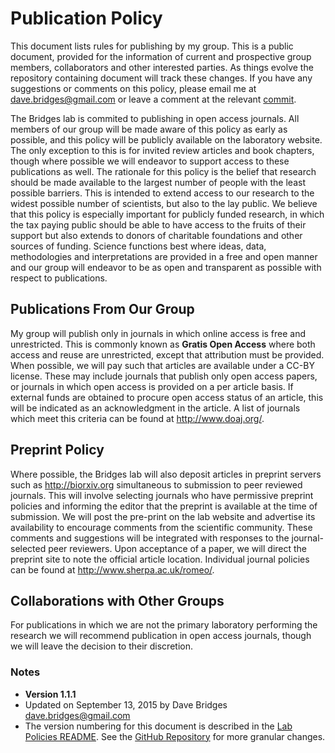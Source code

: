 Publication Policy
==================

This document lists rules for publishing by my group. This is a public
document, provided for the information of current and prospective group
members, collaborators and other interested parties. As things evolve
the repository containing document will track these changes. If you have
any suggestions or comments on this policy, please email me at
<dave.bridges@gmail.com> or leave a comment at the relevant
[commit](https://github.com/davebridges/Lab-Documents/commits/master).

The Bridges lab is commited to publishing in open access journals. All
members of our group will be made aware of this policy as early as
possible, and this policy will be publicly available on the laboratory
website. The only exception to this is for invited review articles and
book chapters, though where possible we will endeavor to support access
to these publications as well. The rationale for this policy is the
belief that research should be made available to the largest number of
people with the least possible barriers. This is intended to extend
access to our research to the widest possible number of scientists, but
also to the lay public. We believe that this policy is especially
important for publicly funded research, in which the tax paying public
should be able to have access to the fruits of their support but also
extends to donors of charitable foundations and other sources of
funding. Science functions best where ideas, data, methodologies and
interpretations are provided in a free and open manner and our group
will endeavor to be as open and transparent as possible with respect to
publications.

Publications From Our Group
---------------------------

My group will publish only in journals in which online access is free
and unrestricted. This is commonly known as **Gratis Open Access** where
both access and reuse are unrestricted, except that attribution must be
provided. When possible, we will pay such that articles are available
under a CC-BY license. These may include journals that publish only open
access papers, or journals in which open access is provided on a per
article basis. If external funds are obtained to procure open access
status of an article, this will be indicated as an acknowledgment in the
article. A list of journals which meet this criteria can be found at
<http://www.doaj.org/>.

Preprint Policy
---------------

Where possible, the Bridges lab will also deposit articles in preprint
servers such as <http://biorxiv.org> simultaneous to submission to peer
reviewed journals. This will involve selecting journals who have
permissive preprint policies and informing the editor that the preprint
is available at the time of submission. We will post the pre-print on
the lab website and advertise its availability to encourage comments
from the scientific community. These comments and suggestions will be
integrated with responses to the journal-selected peer reviewers. Upon
acceptance of a paper, we will direct the preprint site to note the
official article location. Individual journal policies can be found at
<http://www.sherpa.ac.uk/romeo/>.

Collaborations with Other Groups
--------------------------------

For publications in which we are not the primary laboratory performing
the research we will recommend publication in open access journals,
though we will leave the decision to their discretion.

### Notes

-   **Version 1.1.1**
-   Updated on September 13, 2015 by Dave Bridges
    <dave.bridges@gmail.com>
-   The version numbering for this document is described in the [Lab
    Policies
    README](https://github.com/davebridges/Lab-Documents/blob/master/Lab%20Policies/README.rst).
    See the [GitHub
    Repository](https://github.com/davebridges/Lab-Documents/blob/master/Lab%20Policies/publication-policy.rst)
    for more granular changes.

